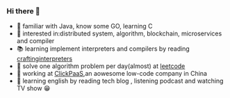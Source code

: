 ### Hi there 👋

<!--
**MilkyGreen/MilkyGreen** is a ✨ _special_ ✨ repository because its `README.md` (this file) appears on your GitHub profile.

Here are some ideas to get you started:

- 🔭 I’m currently working on ...
- 🌱 I’m currently learning ...
- 👯 I’m looking to collaborate on ...
- 🤔 I’m looking for help with ...
- 💬 Ask me about ...
- 📫 How to reach me: ...
- 😄 Pronouns: ...
- ⚡ Fun fact: ...
-->

- 🔭 familiar with Java, know some GO, learning C
- 🌱 interested in:distributed system, algorithm, blockchain, microservices and compiler
- 📚 learning implement interpreters and compilers by reading [craftinginterpreters](http://craftinginterpreters.com)
- 💬 solve one algorithm problem per day(almost) at [leetcode](https://leetcode-cn.com/u/milkygreen/)
- 👷 working at [ClickPaaS](https://www.clickpaas.com/),an aowesome low-code company in China
- 👀 learning english by reading tech blog , listening podcast and watching TV show 😁

